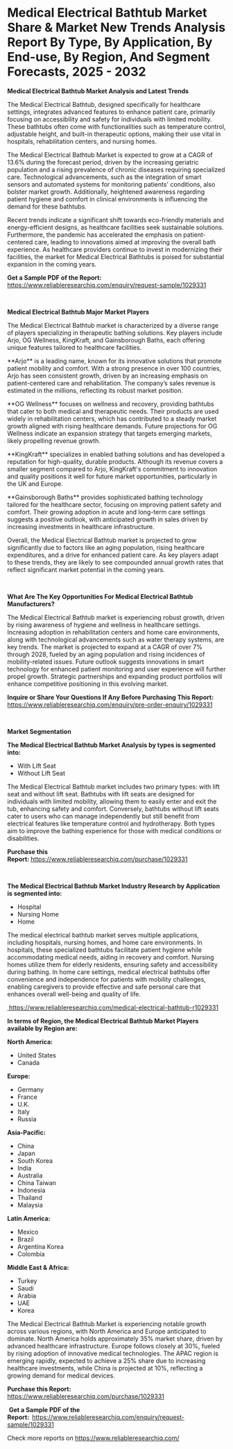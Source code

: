 <p><h1>Medical Electrical Bathtub Market Share & Market New Trends Analysis Report By Type, By Application, By End-use, By Region, And Segment Forecasts, 2025 - 2032</h1></p><p><strong>Medical Electrical Bathtub Market Analysis and Latest Trends</strong></p>
<p><p>The Medical Electrical Bathtub, designed specifically for healthcare settings, integrates advanced features to enhance patient care, primarily focusing on accessibility and safety for individuals with limited mobility. These bathtubs often come with functionalities such as temperature control, adjustable height, and built-in therapeutic options, making their use vital in hospitals, rehabilitation centers, and nursing homes.</p><p>The Medical Electrical Bathtub Market is expected to grow at a CAGR of 13.6% during the forecast period, driven by the increasing geriatric population and a rising prevalence of chronic diseases requiring specialized care. Technological advancements, such as the integration of smart sensors and automated systems for monitoring patients' conditions, also bolster market growth. Additionally, heightened awareness regarding patient hygiene and comfort in clinical environments is influencing the demand for these bathtubs.</p><p>Recent trends indicate a significant shift towards eco-friendly materials and energy-efficient designs, as healthcare facilities seek sustainable solutions. Furthermore, the pandemic has accelerated the emphasis on patient-centered care, leading to innovations aimed at improving the overall bath experience. As healthcare providers continue to invest in modernizing their facilities, the market for Medical Electrical Bathtubs is poised for substantial expansion in the coming years.</p></p>
<p><strong>Get a Sample PDF of the Report:&nbsp;</strong> <a href="https://www.reliableresearchiq.com/enquiry/request-sample/1029331?utm_campaign=3542&utm_medium=2&utm_source=Github&utm_content=ia&utm_term=21032025&utm_id=medical-electrical-bathtub">https://www.reliableresearchiq.com/enquiry/request-sample/1029331</a></p>
<p>&nbsp;</p>
<p><strong>Medical Electrical Bathtub Major Market Players</strong></p>
<p><p>The Medical Electrical Bathtub market is characterized by a diverse range of players specializing in therapeutic bathing solutions. Key players include Arjo, OG Wellness, KingKraft, and Gainsborough Baths, each offering unique features tailored to healthcare facilities.</p><p>**Arjo** is a leading name, known for its innovative solutions that promote patient mobility and comfort. With a strong presence in over 100 countries, Arjo has seen consistent growth, driven by an increasing emphasis on patient-centered care and rehabilitation. The company’s sales revenue is estimated in the millions, reflecting its robust market position.</p><p>**OG Wellness** focuses on wellness and recovery, providing bathtubs that cater to both medical and therapeutic needs. Their products are used widely in rehabilitation centers, which has contributed to a steady market growth aligned with rising healthcare demands. Future projections for OG Wellness indicate an expansion strategy that targets emerging markets, likely propelling revenue growth.</p><p>**KingKraft** specializes in enabled bathing solutions and has developed a reputation for high-quality, durable products. Although its revenue covers a smaller segment compared to Arjo, KingKraft's commitment to innovation and quality positions it well for future market opportunities, particularly in the UK and Europe.</p><p>**Gainsborough Baths** provides sophisticated bathing technology tailored for the healthcare sector, focusing on improving patient safety and comfort. Their growing adoption in acute and long-term care settings suggests a positive outlook, with anticipated growth in sales driven by increasing investments in healthcare infrastructure.</p><p>Overall, the Medical Electrical Bathtub market is projected to grow significantly due to factors like an aging population, rising healthcare expenditures, and a drive for enhanced patient care. As key players adapt to these trends, they are likely to see compounded annual growth rates that reflect significant market potential in the coming years.</p></p>
<p>&nbsp;</p>
<p><strong>What Are The Key Opportunities For Medical Electrical Bathtub Manufacturers?</strong></p>
<p><p>The Medical Electrical Bathtub market is experiencing robust growth, driven by rising awareness of hygiene and wellness in healthcare settings. Increasing adoption in rehabilitation centers and home care environments, along with technological advancements such as water therapy systems, are key trends. The market is projected to expand at a CAGR of over 7% through 2028, fueled by an aging population and rising incidences of mobility-related issues. Future outlook suggests innovations in smart technology for enhanced patient monitoring and user experience will further propel growth. Strategic partnerships and expanding product portfolios will enhance competitive positioning in this evolving market.</p></p>
<p><strong>Inquire or Share Your Questions If Any Before Purchasing This Report:</strong> <a href="https://www.reliableresearchiq.com/enquiry/pre-order-enquiry/1029331?utm_campaign=3542&utm_medium=2&utm_source=Github&utm_content=ia&utm_term=21032025&utm_id=medical-electrical-bathtub">https://www.reliableresearchiq.com/enquiry/pre-order-enquiry/1029331</a></p>
<p>&nbsp;</p>
<p><strong>Market Segmentation</strong></p>
<p><strong>The Medical Electrical Bathtub Market Analysis by types is segmented into:</strong></p>
<p><ul><li>With Lift Seat</li><li>Without Lift Seat</li></ul></p>
<p><p>The Medical Electrical Bathtub market includes two primary types: with lift seat and without lift seat. Bathtubs with lift seats are designed for individuals with limited mobility, allowing them to easily enter and exit the tub, enhancing safety and comfort. Conversely, bathtubs without lift seats cater to users who can manage independently but still benefit from electrical features like temperature control and hydrotherapy. Both types aim to improve the bathing experience for those with medical conditions or disabilities.</p></p>
<p><strong>Purchase this Report:&nbsp;</strong><a href="https://www.reliableresearchiq.com/purchase/1029331?utm_campaign=3542&utm_medium=2&utm_source=Github&utm_content=ia&utm_term=21032025&utm_id=medical-electrical-bathtub">https://www.reliableresearchiq.com/purchase/1029331</a></p>
<p>&nbsp;</p>
<p><strong>The Medical Electrical Bathtub Market Industry Research by Application is segmented into:</strong></p>
<p><ul><li>Hospital</li><li>Nursing Home</li><li>Home</li></ul></p>
<p><p>The medical electrical bathtub market serves multiple applications, including hospitals, nursing homes, and home care environments. In hospitals, these specialized bathtubs facilitate patient hygiene while accommodating medical needs, aiding in recovery and comfort. Nursing homes utilize them for elderly residents, ensuring safety and accessibility during bathing. In home care settings, medical electrical bathtubs offer convenience and independence for patients with mobility challenges, enabling caregivers to provide effective and safe personal care that enhances overall well-being and quality of life.</p></p>
<p><a href="https://www.reliableresearchiq.com/medical-electrical-bathtub-r1029331?utm_campaign=3542&utm_medium=2&utm_source=Github&utm_content=ia&utm_term=21032025&utm_id=medical-electrical-bathtub">&nbsp;https://www.reliableresearchiq.com/medical-electrical-bathtub-r1029331</a></p>
<p><strong>In terms of Region, the Medical Electrical Bathtub Market Players available by Region are:</strong></p>
<p>
    <p> <strong> North America: </strong>
        <ul>
            <li>United States</li>
            <li>Canada</li>
        </ul>
        </p> 
    <p> <strong> Europe: </strong>
        <ul>
            <li>Germany</li>
            <li>France</li>
            <li>U.K.</li>
            <li>Italy</li>
            <li>Russia</li>
        </ul>
        </p> 
    <p> <strong> Asia-Pacific: </strong>
        <ul>
            <li>China</li>
            <li>Japan</li>
            <li>South Korea</li>
            <li>India</li>
            <li>Australia</li>
            <li>China Taiwan</li>
            <li>Indonesia</li>
            <li>Thailand</li>
            <li>Malaysia</li>
        </ul>
        </p> 
    <p> <strong> Latin America: </strong>
        <ul>
            <li>Mexico</li>
            <li>Brazil</li>
            <li>Argentina Korea</li>
            <li>Colombia</li>
        </ul>
        </p> 
    <p> <strong> Middle East & Africa: </strong>
        <ul>
            <li>Turkey</li>
            <li>Saudi</li>
            <li>Arabia</li>
            <li>UAE</li>
            <li>Korea</li>
        </ul>
    </p>
    </p>
<p><p>The Medical Electrical Bathtub Market is experiencing notable growth across various regions, with North America and Europe anticipated to dominate. North America holds approximately 35% market share, driven by advanced healthcare infrastructure. Europe follows closely at 30%, fueled by rising adoption of innovative medical technologies. The APAC region is emerging rapidly, expected to achieve a 25% share due to increasing healthcare investments, while China is projected at 10%, reflecting a growing demand for medical devices.</p></p>
<p><strong>Purchase this Report: </strong><a href="https://www.reliableresearchiq.com/purchase/1029331?utm_campaign=3542&utm_medium=2&utm_source=Github&utm_content=ia&utm_term=21032025&utm_id=medical-electrical-bathtub">https://www.reliableresearchiq.com/purchase/1029331</a></p>
<p>&nbsp;<strong>Get a Sample PDF of the Report:&nbsp;&nbsp;</strong><a href="https://www.reliableresearchiq.com/enquiry/request-sample/1029331?utm_campaign=3542&utm_medium=2&utm_source=Github&utm_content=ia&utm_term=21032025&utm_id=medical-electrical-bathtub">https://www.reliableresearchiq.com/enquiry/request-sample/1029331</a></p>
<p><strong></strong></p>
<p>Check more reports on <a href="https://www.reliableresearchiq.com/?utm_campaign=3542&utm_medium=2&utm_source=Github&utm_content=ia&utm_term=21032025&utm_id=medical-electrical-bathtub">https://www.reliableresearchiq.com/</a></p>